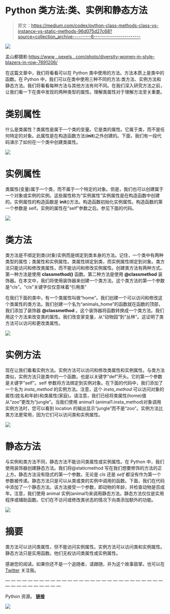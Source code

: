 # Python 类方法:类、实例和静态方法

> 原文：<https://medium.com/codex/python-class-methods-class-vs-instance-vs-static-methods-96d075d27c68?source=collection_archive---------6----------------------->

![](img/01ffd634a00746c16a9222be6a14639d.png)

孟山都摄影:[https://www . pexels . com/photo/diversity-women-in-style-blazers-in-row-7691206/](https://www.pexels.com/photo/diverse-women-in-stylish-blazers-in-row-7691206/)

在这篇文章中，我们将看看可以在 Python 类中使用的方法。方法本质上是类中的函数。在 Python 中，我们可以在类中使用三种不同的方法:类方法、实例方法和静态方法。我们将看看每种方法与其他方法有何不同。在我们深入研究方法之前，让我们看一下在类中发现的两种类型的属性。理解类属性对于理解方法至关重要。

# 类别属性

什么是类属性？类属性是属于一个类的变量。它是类的属性。它属于类，而不是任何特定的对象。此属性是在构造函数方法(__init__)之外创建的。下面，我们有一段代码演示了如何在一个类中创建类属性。

![](img/e394f29610ac6f1191fc9a4e05b2cc33.png)

# 实例属性

类属性(变量)属于一个类，而不属于一个特定的对象。但是，我们也可以创建属于一个对象或实例的实例。这些属性称为“实例属性”实例属性是在构造函数中创建的。实例属性的构造函数是 __init__()方法。构造函数初始化实例属性。构造函数的第一个参数是 self。实例的属性在“self”参数之后。参见下面的代码。

![](img/3dd6d003b7e2fc4e2904174335344199.png)

# 类方法

类方法是不绑定到类(对象)实例而是绑定到类本身的方法。记住，一个类中有两种类型的属性；类属性和实例属性。类属性绑定到类，而实例属性绑定到对象。类方法只能访问和修改类属性，而不能访问和修改实例属性。创建类方法有两种方式。第一种方法是使用 **classmethod()** 函数。第二种方法是使用 **@classmethod** 装饰器。在本文中，我们将使用装饰器来创建一个类方法。这个类方法的第一个参数是“cls”。“cls”关键字仅仅意味着“引用类”

在我们下面的类中，有一个类属性叫做“home”。我们创建一个可以访问和修改这个类属性的类方法。我们创建一个名为“animals_home”的函数就在函数的顶部，我们添加了装饰器 **@classmethod** 。这个装饰器将函数转换成一个类方法。我们用这个方法来改变类的属性。我们改变家变量，从“动物园”到“丛林”。这证明了类方法可以访问和更改类属性。

![](img/580d7b82acc65c27941d7c3ddf88c738.png)

# 实例方法

现在让我们看看实例方法。实例方法可以访问和修改类属性和实例属性。与类方法类似，实例方法只是类中的一个函数。也是以关键字“def”开头。它的第一个参数是关键字“self”。self 参数将方法绑定到实例对象。在下面的代码中，我们添加了一个名为 *insta_method* 的实例方法。注意，这个 *insta_method* 可以访问对象的属性(姓名和年龄)和类属性(家庭)。请注意，我们已经将类属性(home)值从“zoo”更改为“jungle”。当我们使用 animal1 (animal1.insta_method)对象调用实例方法时，您可以看到 location 的输出显示“jungle”而不是“zoo”。实例方法比类方法更常用，因为它们可以访问类和实例属性。

![](img/77563f8981bd80bc7029789f49d1ea21.png)

# 静态方法

与实例和类方法不同，静态方法不能访问类属性或实例属性。在 Python 中，我们使用装饰器创建静态方法。我们将@staticmethod 写在我们想要修饰的方法的正上方。静态方法没有隐式的第一个参数。无论是 *cls* 还是 *self* 都没有作为第一个参数被传递。静态方法只是可以从类或类的实例中调用的函数。下面，我们在代码中添加了一个静态方法。该方法接受一个参数，即动物的年龄，并检查动物是否成年。注意，我们使用 animal 实例(animal1)来调用静态方法。静态方法仅仅是实用程序或辅助函数。它们在不访问或修改类状态的情况下向类添加额外的功能。

![](img/b083cf6dd756280509d9fd90dd3c8418.png)

# 摘要

类方法可以访问类属性，但不能访问实例属性。实例方法可以访问类和实例属性。静态方法只是实用函数。他们无权访问类属性或实例属性。

感谢您的阅读。如果你还不是一个追随者，请跟随，并为这个故事鼓掌。也可以在 [Twitter](https://twitter.com/RealBenjizo) 关注我。

— — — — — — — — — — — — — — — — — — — — — — — — — — — — — — — — — — — — — —

Python 资源。 [**链接**](https://benjaminb.gumroad.com/l/zybjn)

![](img/925e1738097d8dbd8fe716aa7a9bed07.png)